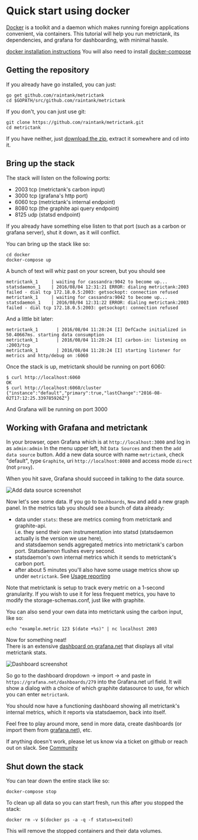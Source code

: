 # Quick start using docker

[Docker](docker.io) is a toolkit and a daemon which makes running foreign applications convenient, via containers.
This tutorial will help you run metrictank, its dependencies, and grafana for dashboarding, with minimal hassle.

[docker installation instructions](https://www.docker.com/products/overview)
You will also need to install [docker-compose](https://docs.docker.com/compose/)

## Getting the repository

If you already have go installed, you can just: 

```
go get github.com/raintank/metrictank
cd $GOPATH/src/github.com/raintank/metrictank
```

If you don't, you can just use git:

```
git clone https://github.com/raintank/metrictank.git
cd metrictank
```

If you have neither, just [download the zip](https://github.com/raintank/metrictank/archive/master.zip), extract it somewhere and cd into it.

## Bring up the stack

The stack will listen on the following ports:

* 2003 tcp (metrictank's carbon input)
* 3000 tcp (grafana's http port)
* 6060 tcp (metrictank's internal endpoint)
* 8080 tcp (the graphite api query endpoint)
* 8125 udp (statsd endpoint)

If you already have something else listen to that port (such as a carbon or grafana server), shut it down, as it will conflict.


You can bring up the stack like so:

```
cd docker
docker-compose up
```

A bunch of text will whiz past on your screen, but you should see

```
metrictank_1     | waiting for cassandra:9042 to become up...
statsdaemon_1    | 2016/08/04 12:31:21 ERROR: dialing metrictank:2003 failed - dial tcp 172.18.0.5:2003: getsockopt: connection refused
metrictank_1     | waiting for cassandra:9042 to become up...
statsdaemon_1    | 2016/08/04 12:31:22 ERROR: dialing metrictank:2003 failed - dial tcp 172.18.0.5:2003: getsockopt: connection refused
```

And a little bit later:

```
metrictank_1       | 2016/08/04 11:28:24 [I] DefCache initialized in 50.40667ms. starting data consumption
metrictank_1       | 2016/08/04 11:28:24 [I] carbon-in: listening on :2003/tcp
metrictank_1       | 2016/08/04 11:28:24 [I] starting listener for metrics and http/debug on :6060
```

Once the stack is up, metrictank should be running on port 6060:

```
$ curl http://localhost:6060
OK
$ curl http://localhost:6060/cluster
{"instance":"default","primary":true,"lastChange":"2016-08-02T17:12:25.339785926Z"}
```

And Grafana will be running on port 3000

## Working with Grafana and metrictank

In your browser, open Grafana which is at `http://localhost:3000` and log in as `admin:admin`
In the menu upper left, hit `Data Sources` and then the `add data source` button.
Add a new data source with name `metrictank`, check "default", type `Graphite`, uri `http://localhost:8080` and access mode `direct` (not `proxy`).

When you hit save, Grafana should succeed in talking to the data source.

![Add data source screenshot](https://raw.githubusercontent.com/raintank/metrictank/master/docs/assets/add-datasource-docker.png)

Now let's see some data.  If you go to `Dashboards`, `New` and add a new graph panel.
In the metrics tab you should see a bunch of data already: 

* data under `stats`: these are metrics coming from metrictank and graphite-api.  
  i.e. they send their own instrumentation into statsd (statsdaemon actually is the version we use here),  
  and statsdaemon sends aggregated metrics into metrictank's carbon port.  Statsdaemon flushes every second.
* statsdaemon's own internal metrics which it sends to metrictank's carbon port.
* after about 5 minutes you'll also have some usage metrics show up under `metrictank`. See
[Usage reporting](https://github.com/raintank/metrictank/blob/master/docs/usage-reporting.md)


Note that metrictank is setup to track every metric on a 1-second granularity.  If you wish to use it for less frequent metrics,
you have to modify the storage-schemas.conf, just like with graphite.

You can also send your own data into metrictank using the carbon input, like so:

```
echo "example.metric 123 $(date +%s)" | nc localhost 2003
```


Now for something neat!  
There is an extensive [dashboard on grafana.net](https://grafana.net/dashboards/279) that displays all vital metrictank stats.

![Dashboard screenshot](https://raw.githubusercontent.com/raintank/metrictank/master/docs/assets/dashboard-screenshot.png)

So go to the dashboard dropdown -> import -> and paste in `https://grafana.net/dashboards/279` into the Grafana.net url field.
It will show a dialog with a choice of which graphite datasource to use, for which you can enter `metrictank`.

You should now have a functioning dashboard showing all metrictank's internal metrics, which it reports via statsdaemon, back into itself.


Feel free to play around more, send in more data, create dashboards (or import them from [grafana.net](https://grafana.net)), etc.

If anything doesn't work, please let us know via a ticket on github or reach out on slack. See
[Community](https://github.com/raintank/metrictank/blob/master/docs/community.md)


## Shut down the stack

You can tear down the entire stack like so:
```
docker-compose stop
```

To clean up all data so you can start fresh, run this after you stopped the stack:
```
docker rm -v $(docker ps -a -q -f status=exited)
```
This will remove the stopped containers and their data volumes.
